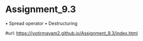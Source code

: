 # Assignment_9.3
• Spread operator • Destructuring 

#url: https://jyotirmayam2.github.io/Assignment_9.3/index.html
